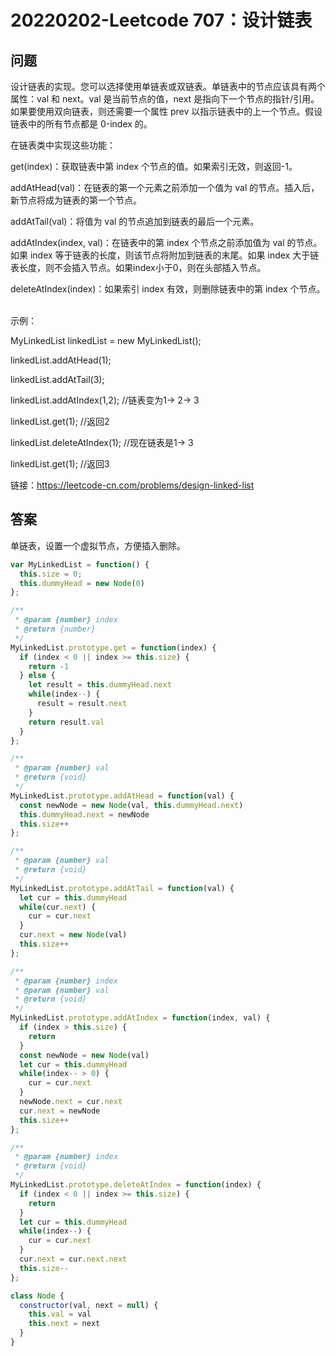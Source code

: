 # 20220202-Leetcode 707：设计链表

## 问题

设计链表的实现。您可以选择使用单链表或双链表。单链表中的节点应该具有两个属性：val 和 next。val 是当前节点的值，next 是指向下一个节点的指针/引用。如果要使用双向链表，则还需要一个属性 prev 以指示链表中的上一个节点。假设链表中的所有节点都是 0-index 的。

在链表类中实现这些功能：

get(index)：获取链表中第 index 个节点的值。如果索引无效，则返回-1。

addAtHead(val)：在链表的第一个元素之前添加一个值为 val 的节点。插入后，新节点将成为链表的第一个节点。

addAtTail(val)：将值为 val 的节点追加到链表的最后一个元素。

addAtIndex(index, val)：在链表中的第 index 个节点之前添加值为 val 的节点。如果 index 等于链表的长度，则该节点将附加到链表的末尾。如果 index 大于链表长度，则不会插入节点。如果index小于0，则在头部插入节点。

deleteAtIndex(index)：如果索引 index 有效，则删除链表中的第 index 个节点。
 

示例：

MyLinkedList linkedList = new MyLinkedList();

linkedList.addAtHead(1);

linkedList.addAtTail(3);

linkedList.addAtIndex(1,2);   //链表变为1-> 2-> 3

linkedList.get(1);            //返回2

linkedList.deleteAtIndex(1);  //现在链表是1-> 3

linkedList.get(1);            //返回3

链接：https://leetcode-cn.com/problems/design-linked-list

## 答案

单链表，设置一个虚拟节点，方便插入删除。

```JavaScript
var MyLinkedList = function() {
  this.size = 0;
  this.dummyHead = new Node(0)
};

/** 
 * @param {number} index
 * @return {number}
 */
MyLinkedList.prototype.get = function(index) {
  if (index < 0 || index >= this.size) {
    return -1
  } else {
    let result = this.dummyHead.next
    while(index--) {
      result = result.next
    }
    return result.val
  }
};

/** 
 * @param {number} val
 * @return {void}
 */
MyLinkedList.prototype.addAtHead = function(val) {
  const newNode = new Node(val, this.dummyHead.next)
  this.dummyHead.next = newNode
  this.size++
};

/** 
 * @param {number} val
 * @return {void}
 */
MyLinkedList.prototype.addAtTail = function(val) {
  let cur = this.dummyHead
  while(cur.next) {
    cur = cur.next
  }
  cur.next = new Node(val)
  this.size++
};

/** 
 * @param {number} index 
 * @param {number} val
 * @return {void}
 */
MyLinkedList.prototype.addAtIndex = function(index, val) {
  if (index > this.size) {
    return
  }
  const newNode = new Node(val)
  let cur = this.dummyHead
  while(index-- > 0) {
    cur = cur.next
  }
  newNode.next = cur.next
  cur.next = newNode
  this.size++
};

/** 
 * @param {number} index
 * @return {void}
 */
MyLinkedList.prototype.deleteAtIndex = function(index) {
  if (index < 0 || index >= this.size) {
    return
  }
  let cur = this.dummyHead
  while(index--) {
    cur = cur.next
  }
  cur.next = cur.next.next
  this.size--
};

class Node {
  constructor(val, next = null) {
    this.val = val
    this.next = next
  }
}
```

